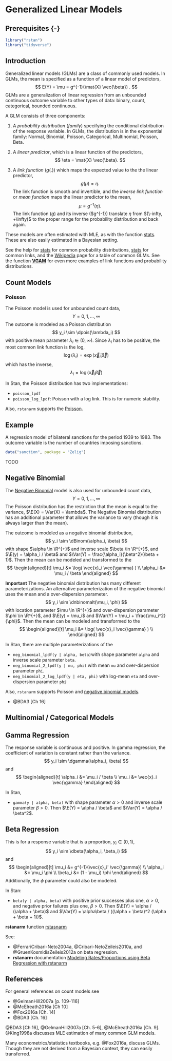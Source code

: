 
# Generalized Linear Models

## Prerequisites {-}


```r
library("rstan")
library("tidyverse")
```

## Introduction

Generalized linear models (GLMs) are a class of commonly used models.
In GLMs, the mean is specified as a function of a linear model of predictors,
$$
E(Y) = \mu = g^{-1}(\mat{X} \vec{\beta}) .
$$
GLMs are a generalization of linear regression from an unbounded continuous outcome variable to other types of data: binary, count, categorical, bounded continuous.

A GLM consists of three components:

1.  A *probability distribution* (*family*) specifying the conditional
    distribution of the response variable.
    In GLMs, the distribution is in the exponential family: Normal, Binomial, Poisson, Categorical, Multinomial, Poisson, Beta.

1.  A *linear predictor*, which is a linear function of the predictors,
    $$
    \eta = \mat{X} \vec{\beta}.
    $$

1.  A *link function* ($g(.)$) which maps the expected value to the  the linear predictor,
    $$
    g(\mu) = \eta .
    $$
    The link function is smooth and invertible, and the  *inverse link function* or *mean function* maps the linear predictor to the mean,
    $$
    \mu = g^{-1}(\eta) .
    $$
    The link function ($g$) and its inverse ($g^{-1}) translate $\eta$ from $(\-infty, +\infty)$ to the proper range for the probability distribution and back again.

These models are often estimated with MLE, as with the function [stats](https://www.rdocumentation.org/packages/stats/topics/glm).
These are also easily estimated in a Bayesian setting.

See the help for [stats](https://www.rdocumentation.org/packages/stats/topics/family) for common probability distributions, [stats](https://www.rdocumentation.org/packages/stats/topics/make.link) for common links,  and the [Wikipedia](https://en.wikipedia.org/wiki/Generalized_linear_model) page for a table of common GLMs.
See the function **[VGAM](https://cran.r-project.org/package=VGAM)** for even more examples of link functions and probability distributions.

<!--
Link                       Range of $\mu_i$                    $\eta_i = g(\mu_i)$                         $\mu_i = g^{-1}(\eta)_i$
-------------------------- ----------------------------------- ------------------------------------------- ----------------------------------------
Identity                   $(-\infty, \infty)$                 $\mu_i$                                     $\eta_i$
Inverse                    $(-\infty, \infty) \setminus \{0\}$ $\mu_i^{-1}$                                $\eta_i^{-1}$
Log                        $(0, \infty)$                       $\log(\mu_i)$                               $\exp(\eta_i)$
Inverse-square             $(0, \infty)$                       $\mu_i^{-2}$                                $\eta_i^{-1/2}$
Square-root                $(0, \infty)$                       $\sqrt{\mu_i}$                              $\eta_{i}^2$
Logit                      $(0, 1)$                            $\log(\mu / (1 - \mu_i)$                    $1 / (1 + \exp(-\eta_i))$
Probit                     $(0, 1)$                            $\Phi^{-1}(\mu_i)$                          $\Phi(\eta_i)$
Cauchit                    $(0, 1)$                            $\tan(\pi (\mu_i - 1 / 2))$                 $\frac{1}{\pi} \arctan(\eta_i) + \frac{1}{2}$
Log-log                    $(0, 1)$                            $-\log(-log(\mu_i))$                        $\exp(-\exp(-\eta_i))$
Complementary Log-log      $(0, 1)$                            $\log(-log(1 - \mu_i))$                     $1 - \exp(-\exp(\eta_i))$

Table:  Common Link Functions and their inverses. Table derived from @Fox2016a [p. 419].
-->
<!--
Distribution           Canonical Link  Range of $Y_i$                                                        Other link functions
---------------------- --------------- --------------------------------------------------------------------- ------------------------------
Normal                 Identity        real: $(-\infty, +\infty)$                                            log, inverse
Exponential            Inverse         real: $(0, +\infty)$                                                  identity, log
Gamma                  Inverse         real: $(0, +\infty)$                                                  identity, log
Inverse-Gaussian       Inverse-squared real: $(0, +\infty)$                                                  inverse, identity, log
Bernoulli              Logit           integer: $\{0, 1\}$                                                   probit, cauchit, log, cloglog
Binomial               Logit           integer: $0, 1, \dots, n_i$                                           probit, cauchit, log, cloglog
Poisson                Log             integer: $0, 1, 2, \dots$                                             identity, sqrt
Categorical            Logit           $0, 1, \dots, K$
Multinomial            Logit           K-vector of integers, $\{x_1, \dots, x_K\}$ s.t. $\sum_k x_k = N$.

Table: Common distributions and link functions. Table derived from @Fox2016a [p. 421],  [Wikipedia](https://en.wikipedia.org/wiki/Generalized_linear_model), and [stats](https://www.rdocumentation.org/packages/stats/topics/glm).

-->

## Count Models

### Poisson

The Poisson model is used for unbounded count data,
$$
Y = 0, 1, \dots, \infty
$$
The outcome is modeled as a Poisson distribution
$$
y_i \sim \dpois(\lambda_i)
$$
with positive mean parameter $\lambda_i \in (0, \infty)$.
Since $\lambda_i$ has to be positive, the most common link function is the log,
$$
\log(\lambda_i) = \exp(\vec{x}_i' \vec{\beta})
$$
which has the inverse,
$$
\lambda_i = \log(\vec{x}_i \vec{\beta})
$$

In Stan, the Poisson distribution has two implementations:

-   `poisson_lpdf`
-   `poisson_log_lpdf`: Poisson with a log link. This is for numeric stability.

Also, `rstanarm` supports the [Poisson](https://cran.r-project.org/web/packages/rstanarm/vignettes/count.html).

## Example

A regression model of bilateral sanctions for the period 1939 to 1983.
The outcome variable is the number of countries imposing sanctions.

```r
data("sanction", package = "Zelig")
```

TODO

## Negative Binomial

The [Negative Binomial](https://en.wikipedia.org/wiki/Negative_binomial_distribution) model is also used for unbounded count data,
$$
Y = 0, 1, \dots, \infty
$$
The Poisson distribution has the restriction that the mean is equal to the variance, $\E(X) = \Var(X) = \lambda$.
The Negative Binomial distribution has an additional parameter that allows the variance to vary (though it is always larger than the mean).

The outcome is modeled as a negative binomial distribution,
$$
y_i \sim \dBinom(\alpha_i, \beta)
$$
with shape $\alpha \in \R^{+}$ and inverse scale $\beta \in \R^{+}$, and $\E(y) = \alpha_i / \beta$ and $\Var(Y) = \frac{\alpha_i}{\beta^2}(\beta + 1)$.
Then the mean can be modeled and transformed to the
$$
\begin{aligned}[t]
\mu_i &= \log( \vec{x}_i \vec{\gamma} ) \\
\alpha_i &= \mu_i / \beta
\end{aligned}
$$

**Important** The negative binomial distribution has many different parameterizations.
An alternative parameterization of the negative binomial uses the mean and a over-dispersion parameter.
$$
y_i \sim \dnbinomalt(\mu_i, \phi)
$$
with location parameter $\mu \in \R^{+}$ and over-dispersion parameter $\phi \in \R^{+}$, and $\E(y) = \mu_i$ and $\Var(Y) = \mu_i  + \frac{\mu_i^2}{\phi}$.
Then the mean can be modeled and transformed to the
$$
\begin{aligned}[t]
\mu_i &= \log( \vec{x}_i \vec{\gamma} ) \\
\end{aligned}
$$

In Stan, there are multiple parameterizations of the

-   `neg_binomial_lpdf(y | alpha, beta)`with shape parameter `alpha` and inverse scale parameter `beta`.
-   `neg_binomial_2_lpdf(y | mu, phi)` with mean `mu` and over-dispersion parameter `phi`.
-   `neg_binomial_2_log_lpdf(y | eta, phi)` with log-mean `eta` and over-dispersion parameter `phi`

Also, `rstanarm` supports Poisson and [negative binomial models](https://cran.r-project.org/web/packages/rstanarm/vignettes/count.html).

-   @BDA3 [Ch 16]

## Multinomial / Categorical Models

## Gamma Regression

The response variable is continuous and positive.
In gamma regression, the coefficient of variation is constant rather than the variance.
$$
y_i \sim \dgamma(\alpha_i, \beta)
$$
and
$$
\begin{aligned}[t]
\alpha_i &= \mu_i / \beta \\
\mu_i &= \vec{x}_i \vec{\gamma}
\end{aligned}
$$

In Stan,

-   `gamma(y | alpha, beta)` with shape parameter $\alpha > 0$ and inverse scale parameter $\beta > 0$. Then $\E(Y) = \alpha / \beta$ and $\Var(Y) = \alpha / \beta^2$.

## Beta Regression

This is for a response variable that is a proportion, $y_i \in (0, 1)$,
$$
y_i \sim \dbeta(\alpha_i, \beta_i)
$$
and
$$
\begin{aligned}[t]
\mu_i &= g^{-1}(\vec{x}_i' \vec{\gamma}) \\
\alpha_i &= \mu_i \phi \\
\beta_i &= (1 - \mu_i) \phi
\end{aligned}
$$
Additionally, the $\phi$ parameter could also be modeled.

In Stan:

-   `beta(y | alpha, beta)` with positive prior successes plus one, $\alpha > 0$, and negative prior failures plus one, $\beta > 0$. Then $\E(Y) = \alpha / (\alpha + \beta)$ and $\Var(Y) = \alpha\beta / ((\alpha + \beta)^2 (\alpha + \beta + 1))$.

**rstanarm** function [rstasnarm](https://www.rdocumentation.org/packages/rstasnarm/topics/stan_betareg)

See:

-   @FerrariCribari-Neto2004a, @Cribari-NetoZeileis2010a, and @GruenKosmidisZeileis2012a on beta regression.
-   **rstanarm** documentation [Modeling Rates/Proportions using Beta Regression with rstanarm](https://cran.r-project.org/web/packages/rstanarm/vignettes/betareg.html)

## References

For general references on count models see

-   @GelmanHill2007a [p. 109-116]
-   @McElreath2016a [Ch 10]
-   @Fox2016a [Ch. 14]
-   @BDA3 [Ch. 16]

@BDA3 [Ch 16], @GelmanHill2007a [Ch. 5-6], @McElreath2016a [Ch. 9]. @King1998a discusses MLE estimation of many common GLM models.

Many econometrics/statistics textbooks, e.g. @Fox2016a, discuss GLMs. Though they are not derived from a Bayesian context, they can easily transferred.

